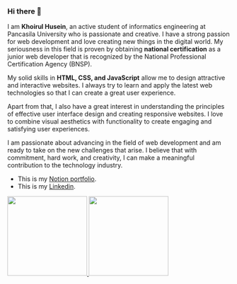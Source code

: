 ### Hi there 👋

I am **Khoirul Husein**, an active student of informatics engineering at Pancasila University who is passionate and creative. I have a strong passion for web development and love creating new things in the digital world. My seriousness in this field is proven by obtaining **national certification** as a junior web developer that is recognized by the National Professional Certification Agency (BNSP).

My solid skills in **HTML, CSS, and JavaScript** allow me to design attractive and interactive websites. I always try to learn and apply the latest web technologies so that I can create a great user experience.

Apart from that, I also have a great interest in understanding the principles of effective user interface design and creating responsive websites. I love to combine visual aesthetics with functionality to create engaging and satisfying user experiences.

I am passionate about advancing in the field of web development and am ready to take on the new challenges that arise. I believe that with commitment, hard work, and creativity, I can make a meaningful contribution to the technology industry.

- This is my [Notion portfolio](https://khoirulhusein.notion.site/My-Portofolio-b49b3d95db464f7a858f80c11a2ee332?pvs=4).
- This is my [Linkedin](https://www.linkedin.com/in/khoirul-husein/).

<p align="left">
<a href="https://github.com/KhoirulHusein">
  <img height="180em" src="https://github-readme-stats-eight-theta.vercel.app/api?username=dimasmds&show_icons=true&theme=algolia&include_all_commits=true&count_private=true"/>
  <img height="180em" src="https://github-readme-stats-eight-theta.vercel.app/api/top-langs/?username=dimasmds&layout=compact&langs_count=8&theme=algolia"/>
</a>
</p>


<!--
**KhoirulHusein/KhoirulHusein** is a ✨ _special_ ✨ repository because its `README.md` (this file) appears on your GitHub profile.

Here are some ideas to get you started:

- 🔭 I’m currently working on ...
- 🌱 I’m currently learning ...
- 👯 I’m looking to collaborate on ...
- 🤔 I’m looking for help with ...
- 💬 Ask me about ...
- 📫 How to reach me: ...
- 😄 Pronouns: ...
- ⚡ Fun fact: ...
-->
